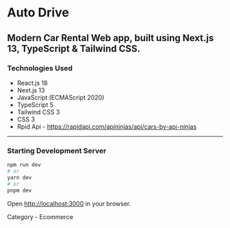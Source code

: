 # **Auto Drive**

## Modern Car Rental Web app, built using Next.js 13, TypeScript & Tailwind CSS.

### Technologies Used

-   React.js 18
-   Next.js 13
-   JavaScript (ECMAScript 2020)
-   TypeScript 5
-   Tailwind CSS 3
-   CSS 3
-   Rpid Api - https://rapidapi.com/apininjas/api/cars-by-api-ninjas

---

### Starting Development Server

```bash
npm run dev
# or
yarn dev
# or
pnpm dev
```

Open [http://localhost:3000](http://localhost:3000) in your browser.

Category - Ecommerce
